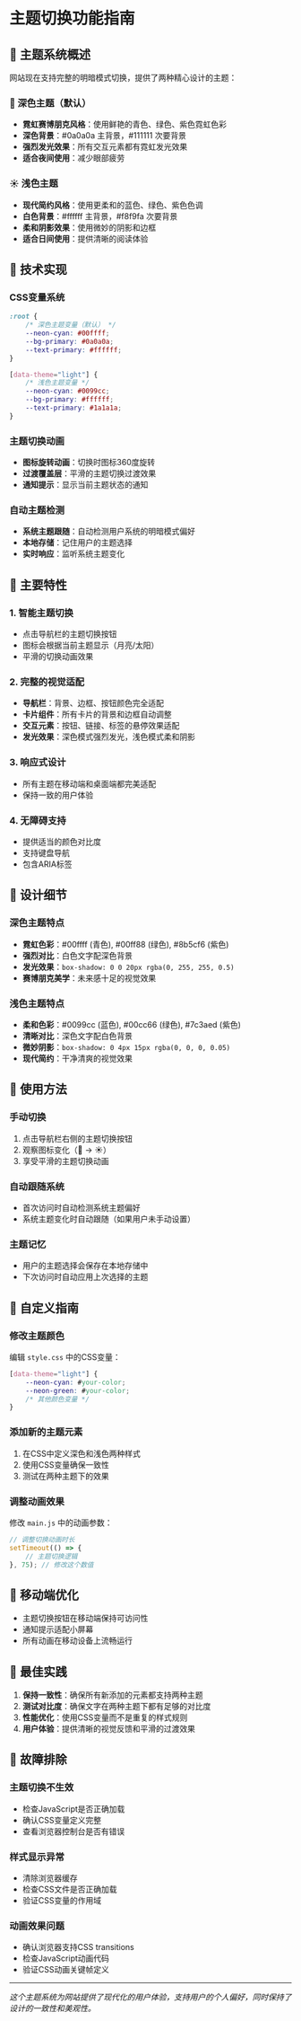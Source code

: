 # 主题切换功能指南

## 🎨 主题系统概述

网站现在支持完整的明暗模式切换，提供了两种精心设计的主题：

### 🌙 深色主题（默认）
- **霓虹赛博朋克风格**：使用鲜艳的青色、绿色、紫色霓虹色彩
- **深色背景**：#0a0a0a 主背景，#111111 次要背景
- **强烈发光效果**：所有交互元素都有霓虹发光效果
- **适合夜间使用**：减少眼部疲劳

### ☀️ 浅色主题
- **现代简约风格**：使用更柔和的蓝色、绿色、紫色色调
- **白色背景**：#ffffff 主背景，#f8f9fa 次要背景
- **柔和阴影效果**：使用微妙的阴影和边框
- **适合日间使用**：提供清晰的阅读体验

## 🔧 技术实现

### CSS变量系统
```css
:root {
    /* 深色主题变量（默认） */
    --neon-cyan: #00ffff;
    --bg-primary: #0a0a0a;
    --text-primary: #ffffff;
}

[data-theme="light"] {
    /* 浅色主题变量 */
    --neon-cyan: #0099cc;
    --bg-primary: #ffffff;
    --text-primary: #1a1a1a;
}
```

### 主题切换动画
- **图标旋转动画**：切换时图标360度旋转
- **过渡覆盖层**：平滑的主题切换过渡效果
- **通知提示**：显示当前主题状态的通知

### 自动主题检测
- **系统主题跟随**：自动检测用户系统的明暗模式偏好
- **本地存储**：记住用户的主题选择
- **实时响应**：监听系统主题变化

## 🎯 主要特性

### 1. 智能主题切换
- 点击导航栏的主题切换按钮
- 图标会根据当前主题显示（月亮/太阳）
- 平滑的切换动画效果

### 2. 完整的视觉适配
- **导航栏**：背景、边框、按钮颜色完全适配
- **卡片组件**：所有卡片的背景和边框自动调整
- **交互元素**：按钮、链接、标签的悬停效果适配
- **发光效果**：深色模式强烈发光，浅色模式柔和阴影

### 3. 响应式设计
- 所有主题在移动端和桌面端都完美适配
- 保持一致的用户体验

### 4. 无障碍支持
- 提供适当的颜色对比度
- 支持键盘导航
- 包含ARIA标签

## 🎨 设计细节

### 深色主题特点
- **霓虹色彩**：#00ffff (青色), #00ff88 (绿色), #8b5cf6 (紫色)
- **强烈对比**：白色文字配深色背景
- **发光效果**：`box-shadow: 0 0 20px rgba(0, 255, 255, 0.5)`
- **赛博朋克美学**：未来感十足的视觉效果

### 浅色主题特点
- **柔和色彩**：#0099cc (蓝色), #00cc66 (绿色), #7c3aed (紫色)
- **清晰对比**：深色文字配白色背景
- **微妙阴影**：`box-shadow: 0 4px 15px rgba(0, 0, 0, 0.05)`
- **现代简约**：干净清爽的视觉效果

## 🚀 使用方法

### 手动切换
1. 点击导航栏右侧的主题切换按钮
2. 观察图标变化（🌙 → ☀️）
3. 享受平滑的主题切换动画

### 自动跟随系统
- 首次访问时自动检测系统主题偏好
- 系统主题变化时自动跟随（如果用户未手动设置）

### 主题记忆
- 用户的主题选择会保存在本地存储中
- 下次访问时自动应用上次选择的主题

## 🔧 自定义指南

### 修改主题颜色
编辑 `style.css` 中的CSS变量：
```css
[data-theme="light"] {
    --neon-cyan: #your-color;
    --neon-green: #your-color;
    /* 其他颜色变量 */
}
```

### 添加新的主题元素
1. 在CSS中定义深色和浅色两种样式
2. 使用CSS变量确保一致性
3. 测试在两种主题下的效果

### 调整动画效果
修改 `main.js` 中的动画参数：
```javascript
// 调整切换动画时长
setTimeout(() => {
    // 主题切换逻辑
}, 75); // 修改这个数值
```

## 📱 移动端优化

- 主题切换按钮在移动端保持可访问性
- 通知提示适配小屏幕
- 所有动画在移动设备上流畅运行

## 🎯 最佳实践

1. **保持一致性**：确保所有新添加的元素都支持两种主题
2. **测试对比度**：确保文字在两种主题下都有足够的对比度
3. **性能优化**：使用CSS变量而不是重复的样式规则
4. **用户体验**：提供清晰的视觉反馈和平滑的过渡效果

## 🐛 故障排除

### 主题切换不生效
- 检查JavaScript是否正确加载
- 确认CSS变量定义完整
- 查看浏览器控制台是否有错误

### 样式显示异常
- 清除浏览器缓存
- 检查CSS文件是否正确加载
- 验证CSS变量的作用域

### 动画效果问题
- 确认浏览器支持CSS transitions
- 检查JavaScript动画代码
- 验证CSS动画关键帧定义

---

*这个主题系统为网站提供了现代化的用户体验，支持用户的个人偏好，同时保持了设计的一致性和美观性。*
